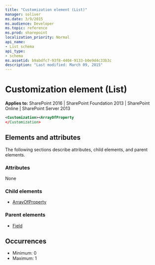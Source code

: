 ```yaml
---
title: "Customization element (List)"
manager: soliver
ms.date: 3/9/2015
ms.audience: Developer
ms.topic: reference
ms.prod: sharepoint
localization_priority: Normal
api_name:
- List schema
api_type:
- schema
ms.assetid: b9abdfc7-93f8-4404-9133-b0e9d4c33b3c
description: "Last modified: March 09, 2015"
---
```


# Customization element (List)

**Applies to:** SharePoint 2016 | SharePoint Foundation 2013 | SharePoint Online | SharePoint Server 2013
  
```XML
<Customization><ArrayOfProperty
</Customization>
```

## Elements and attributes

The following sections describe attributes, child elements, and parent elements.

### Attributes

None
   
### Child elements

- [ArrayOfProperty](arrayofproperty-element-list.md)
   
### Parent elements

- [Field](field-element-list.md)
   
## Occurrences

- Minimum: 0
- Maximum: 1  

<br/> 
   

